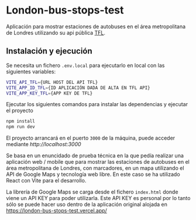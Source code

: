 # London-bus-stops-test

Aplicación para mostrar estaciones de autobuses en el área metropolitana de Londres utilizando su api pública [TFL](https://api.tfl.gov.uk/).

## Instalación y ejecución

Se necesita un fichero `.env.local` para ejecutarlo en local con las siguientes variables:

```sh
VITE_API_TFL={URL HOST DEL API TFL}
VITE_APP_ID_TFL={ID APLICACIÓN DADA DE ALTA EN TFL API}
VITE_APP_KEY_TFL={APP KEY DE TFL}
```

Ejecutar los siguientes comandos para instalar las dependencias y ejecutar el proyecto

```sh
npm install
npm run dev
```

El proyecto arrancará en el puerto `3000` de la máquina, puede acceder mediante *http://localhost:3000*

Se basa en un enuncidado de prueba técnica en la que pedía realizar una aplicación web / mobile que para mostrar las estaciones de autobuses en el área metropolitana de Londres, con marcadores, en un mapa utilizando el API de Google Maps y tecnología web libre. En este caso se ha utilizado React con Vite para el desarrollo.

La librería de Google Maps se carga desde el fichero `index.html` donde viene un API KEY para poder utilizarla. Este API KEY es personal por lo tanto sólo se puede hacer uso dentro de la aplicación original alojada en <https://london-bus-stops-test.vercel.app/>
